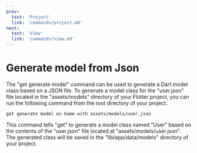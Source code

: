 ```yaml
---
prev:
  text: 'Project'
  link: 'commands/project.md'
next:
  text: 'View'
  link: 'commands/view.md'
---
```


# Generate model from Json

The "get generate model" command can be used to generate a Dart model class based on a JSON file. To generate a model class for the "user.json" file located in the "assets/models" directory of your Flutter project, you can run the following command from the root directory of your project.

```shell
get generate model on home with assets/models/user.json
```

This command tells "get" to generate a model class named "User" based on the contents of the "user.json" file located at "assets/models/user.json". The generated class will be saved in the "lib/app/data/models" directory of your project.
